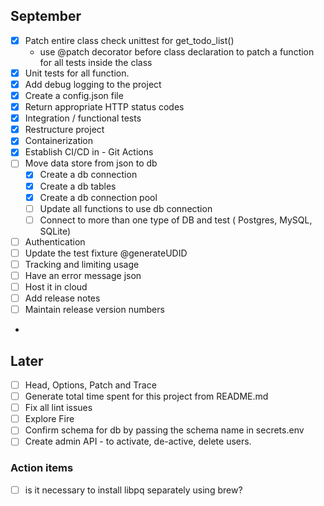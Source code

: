 ## September

- [x] Patch entire class check unittest for get_todo_list()
  - use @patch decorator before class declaration to patch a function for all tests inside the class
- [x] Unit tests for all function.
- [x] Add debug logging to the project
- [x] Create a config.json file
- [x] Return appropriate HTTP status codes 
- [X] Integration / functional tests
- [x] Restructure project
- [x] Containerization  
- [x] Establish CI/CD in - Git Actions
- [ ] Move data store from json to db
  - [x] Create a db connection
  - [x] Create a db tables
  - [x] Create a db connection pool
  - [ ] Update all functions to use db connection 
  - [ ] Connect to more than one type of DB and test ( Postgres, MySQL, SQLite)
- [ ] Authentication
- [ ] Update the test fixture @generateUDID 
- [ ] Tracking and limiting usage 
- [ ] Have an error message json
- [ ] Host it in cloud
- [ ] Add release notes
- [ ] Maintain release version numbers
- 
## Later

- [ ] Head, Options, Patch and Trace
- [ ] Generate total time spent for this project from README.md
- [ ] Fix all lint issues
- [ ] Explore Fire
- [ ] Confirm schema for db by passing the schema name in secrets.env
- [ ] Create admin API - to activate, de-active, delete users. 

### Action items
 - [ ] is it necessary to install libpq separately using brew? 